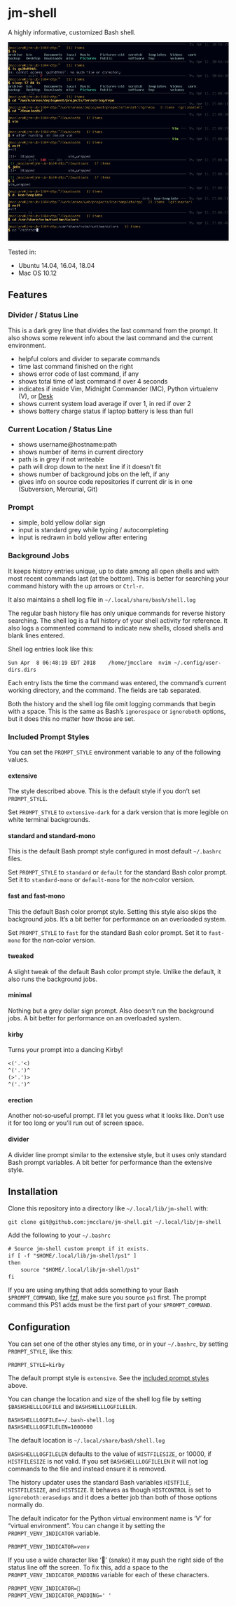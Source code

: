 # jm-shell #

A highly informative, customized Bash shell.

<img src="screenshot.png" />

Tested in:

* Ubuntu 14.04, 16.04, 18.04
* Mac OS 10.12


## Features ##

### Divider / Status  Line ###

This is a dark grey line that divides the last command from the prompt. It also
shows some relevent info about the last command and the current environment.

* helpful colors and divider to separate commands
* time last command finished on the right
* shows error code of last command, if any
* shows total time of last command if over 4 seconds
* indicates if inside Vim, Midnight Commander (MC), Python virtualenv (V), or [Desk](https://github.com/jamesob/desk)
* shows current system load average if over 1, in red if over 2
* shows battery charge status if laptop battery is less than full

### Current Location / Status Line ###

* shows username@hostname:path
* shows number of items in current directory
* path is in grey if not writeable
* path will drop down to the next line if it doesn’t fit
* shows number of background jobs on the left, if any
* gives info on source code repositories if current dir is in one (Subversion, Mercurial, Git)

### Prompt ###

* simple, bold yellow dollar sign
* input is standard grey while typing / autocompleting
* input is redrawn in bold yellow after entering

### Background Jobs ###

It keeps history entries unique, up to date among all open shells and with most
recent commands last (at the bottom). This is better for searching your command
history with the up arrows or `Ctrl-r`.

It also maintains a shell log file in `~/.local/share/bash/shell.log`

The regular bash history file has only unique commands for reverse history
searching. The shell log is a full history of your shell activity for
reference. It also logs a commented command to indicate new shells, closed
shells and blank lines entered.

Shell log entries look like this:

    Sun Apr  8 06:48:19 EDT 2018	/home/jmcclare	nvim ~/.config/user-dirs.dirs 

Each entry lists the time the command was entered, the command’s current
working directory, and the command. The fields are tab separated.

Both the history and the shell log file omit logging commands that begin with a
space. This is the same as Bash’s `ignorespace` or `ignoreboth` options, but it
does this no matter how those are set.

### Included Prompt Styles <a name="included-prompt-styles"></a> ###

You can set the `PROMPT_STYLE` environment variable to any of the following
values.

#### extensive ####

The style described above. This is the default style if you don’t set
`PROMPT_STYLE`.

Set `PROMPT_STYLE` to `extensive-dark` for a dark version that is more legible
on white terminal backgrounds.

#### standard and standard-mono ####

This is the default Bash prompt style configured in most default `~/.bashrc`
files.

Set `PROMPT_STYLE` to `standard` or `default` for the standard Bash color
prompt. Set it to `standard-mono` or `default-mono` for the non‐color version.

#### fast and fast-mono ####

This  the default Bash color prompt style. Setting this style also skips the
background jobs. It’s a bit better for performance on an overloaded system.

Set `PROMPT_STYLE` to `fast` for the standard Bash color prompt. Set it to
`fast-mono` for the non‐color version.

#### tweaked ####

A slight tweak of the default Bash color prompt style. Unlike the default, it
also runs the background jobs.

#### minimal ####

Nothing but a grey dollar sign prompt. Also doesn’t run the background jobs. A
bit better for performance on an overloaded system.

#### kirby ####

Turns your prompt into a dancing Kirby!

    <('.'<)
    ^('.')^
    (>'.')>
    ^('.')^

#### erection ####

Another not‐so‐useful prompt. I’ll let you guess what it looks like. Don’t use
it for too long or you’ll run out of screen space.

#### divider ####

A divider line prompt similar to the extensive style, but it uses only standard
Bash prompt variables. A bit better for performance than the extensive style.


## Installation ##

Clone this repository into a directory like `~/.local/lib/jm-shell` with:

```
git clone git@github.com:jmcclare/jm-shell.git ~/.local/lib/jm-shell
```

Add the following to your `~/.bashrc`

```
# Source jm-shell custom prompt if it exists.
if [ -f "$HOME/.local/lib/jm-shell/ps1" ]
then
    source "$HOME/.local/lib/jm-shell/ps1"
fi
```

If you are using anything that adds something to your Bash `$PROMPT_COMMAND`,
like [fzf](https://github.com/junegunn/fzf), make sure you source `ps1` first.
The prompt command this PS1 adds must be the first part of your
`$PROMPT_COMMAND`.


## Configuration ##

You can set one of the other styles any time, or in your `~/.bashrc`, by
setting `PROMPT_STYLE`, like this:

```
PROMPT_STYLE=kirby
```

The default prompt style is `extensive`. See the [included prompt
styles](#included-prompt-styles) above.

You can change the location and size of the shell log file by setting
`$BASHSHELLLOGFILE` and `BASHSHELLLOGFILELEN`.

```
BASHSHELLLOGFILE=~/.bash-shell.log
BASHSHELLLOGFILELEN=1000000
```

The default location is `~/.local/share/bash/shell.log`

`BASHSHELLLOGFILELEN` defaults to the value of `HISTFILESIZE`, or 10000, if
`HISTFILESIZE` is not valid. If you set `BASHSHELLLOGFILELEN` it will not log
commands to the file and instead ensure it is removed.

The history updater uses the standard Bash variables `HISTFILE`,
`HISTFILESIZE`, and `HISTSIZE`. It behaves as though `HISTCONTROL` is set to
`ignoreboth:erasedups` and it does a better job than both of those options
normally do.

The default indicator for the Python virtual environment name is ‘V’ for
“virtual environment”. You can change it by setting the `PROMPT_VENV_INDICATOR`
variable.

```
PROMPT_VENV_INDICATOR=venv
```

If you use a wide character like ‘🐍’ (snake) it may push the right side of the
status line off the screen. To fix this, add a space to the
`PROMPT_VENV_INDICATOR_PADDING` variable for each of these characters.

```
PROMPT_VENV_INDICATOR=🐍
PROMPT_VENV_INDICATOR_PADDING=' '
```
